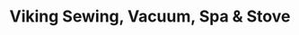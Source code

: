 ---
title: "Viking Sewing, Vacuum, Spa & Stove"
url: /eugene/viking-sewing-vacuum-spa-und-stove/
shop: Staubsauger
---